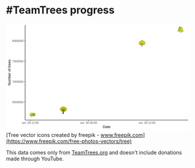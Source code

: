 # #TeamTrees progress
![](./plot.svg)
[Tree vector icons created by freepik - www.freepik.com](https://www.freepik.com/free-photos-vectors/tree)

This data comes only from [TeamTrees.org](https://www.teamtrees.org/) and doesn't include donations made through YouTube.